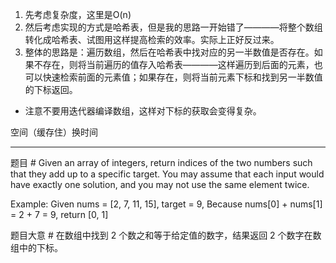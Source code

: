 ﻿1. 先考虑复杂度，这里是O(n)
2. 然后考虑实现的方式是哈希表，但是我的思路一开始错了————将整个数组转化成哈希表、试图用这样提高检索的效率。实际上正好反过来。
3. 整体的思路是：遍历数组，然后在哈希表中找对应的另一半数值是否存在。如果不存在，则将当前遍历的值存入哈希表————这样遍历到后面的元素，也可以快速检索前面的元素值；如果存在，则将当前元素下标和找到另一半数值的下标返回。
- 注意不要用迭代器编译数组，这样对下标的获取会变得复杂。

空间（缓存住）换时间

---
题目 #
Given an array of integers, return indices of the two numbers such that they add up to a specific target.
You may assume that each input would have exactly one solution, and you may not use the same element twice.

Example:
Given nums = [2, 7, 11, 15], target = 9,
Because nums[0] + nums[1] = 2 + 7 = 9,
return [0, 1]

题目大意 #
在数组中找到 2 个数之和等于给定值的数字，结果返回 2 个数字在数组中的下标。